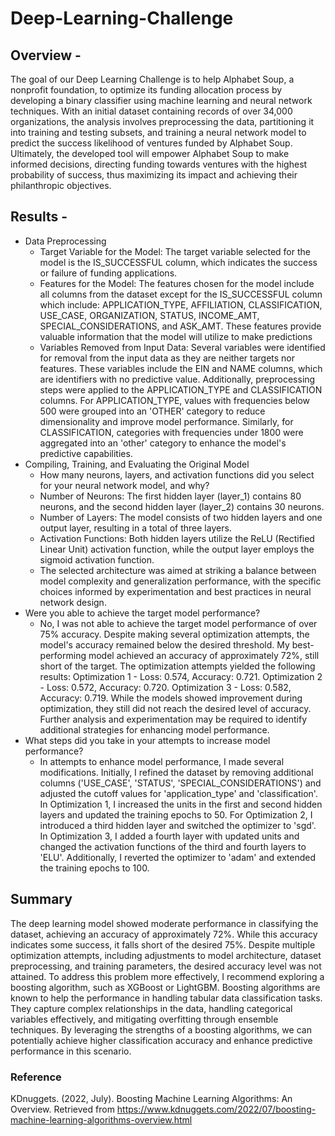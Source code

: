 # Deep-Learning-Challenge

## Overview - 
The goal of our Deep Learning Challenge is to help Alphabet Soup, a nonprofit foundation, to optimize its funding allocation process by developing a binary classifier using machine learning and neural network techniques. With an initial dataset containing records of over 34,000 organizations, the analysis involves preprocessing the data, partitioning it into training and testing subsets, and training a neural network model to predict the success likelihood of ventures funded by Alphabet Soup. Ultimately, the developed tool will empower Alphabet Soup to make informed decisions, directing funding towards ventures with the highest probability of success, thus maximizing its impact and achieving their philanthropic objectives.

## Results - 
* Data Preprocessing
  * Target Variable for the Model: The target variable selected for the model is the IS_SUCCESSFUL column, which indicates the success or failure of funding applications.
  * Features for the Model: The features chosen for the model include all columns from the dataset except for the IS_SUCCESSFUL column which include:  APPLICATION_TYPE, AFFILIATION, CLASSIFICATION, USE_CASE, ORGANIZATION, STATUS, INCOME_AMT, SPECIAL_CONSIDERATIONS, and ASK_AMT. These features provide valuable information that the model will utilize to make predictions
  * Variables Removed from Input Data: Several variables were identified for removal from the input data as they are neither targets nor features. These variables include the EIN and NAME columns, which are identifiers with no predictive value. Additionally, preprocessing steps were applied to the APPLICATION_TYPE and CLASSIFICATION columns. For APPLICATION_TYPE, values with frequencies below 500 were grouped into an 'OTHER' category to reduce dimensionality and improve model performance. Similarly, for CLASSIFICATION, categories with frequencies under 1800 were aggregated into an 'other' category to enhance the model's predictive capabilities.
* Compiling, Training, and Evaluating the Original Model
  * How many neurons, layers, and activation functions did you select for your neural network model, and why?
   * Number of Neurons: The first hidden layer (layer_1) contains 80 neurons, and the second hidden layer (layer_2) contains 30 neurons.
   * Number of Layers: The model consists of two hidden layers and one output layer, resulting in a total of three layers.
   * Activation Functions: Both hidden layers utilize the ReLU (Rectified Linear Unit) activation function, while the output layer employs the sigmoid activation function.
   * The selected architecture was aimed at striking a balance between model complexity and generalization performance, with the specific choices informed by experimentation and best practices in neural network design.
* Were you able to achieve the target model performance?
  * No, I was not able to achieve the target model performance of over 75% accuracy. Despite making several optimization attempts, the model's accuracy remained below the desired threshold. My best-performing model achieved an accuracy of approximately 72%, still short of the target. The optimization attempts yielded the following results: Optimization 1 - Loss: 0.574, Accuracy: 0.721. Optimization 2 - Loss: 0.572, Accuracy: 0.720. Optimization 3 - Loss: 0.582, Accuracy: 0.719. While the models showed improvement during optimization, they still did not reach the desired level of accuracy. Further analysis and experimentation may be required to identify additional strategies for enhancing model performance.
* What steps did you take in your attempts to increase model performance?
  * In attempts to enhance model performance, I made several modifications. Initially, I refined the dataset by removing additional columns ('USE_CASE', 'STATUS', 'SPECIAL_CONSIDERATIONS') and adjusted the cutoff values for 'application_type' and 'classification'. In Optimization 1, I increased the units in the first and second hidden layers and updated the training epochs to 50. For Optimization 2, I introduced a third hidden layer and switched the optimizer to 'sgd'. In Optimization 3, I added a fourth layer with updated units and changed the activation functions of the third and fourth layers to 'ELU'. Additionally, I reverted the optimizer to 'adam' and extended the training epochs to 100.

## Summary 
The deep learning model showed moderate performance in classifying the dataset, achieving an accuracy of approximately 72%. While this accuracy indicates some success, it falls short of the desired 75%. Despite multiple optimization attempts, including adjustments to model architecture, dataset preprocessing, and training parameters, the desired accuracy level was not attained. To address this problem more effectively, I recommend exploring a boosting algorithm, such as XGBoost or LightGBM. Boosting algorithms are known to help the performance in handling tabular data classification tasks. They capture complex relationships in the data, handling categorical variables effectively, and mitigating overfitting through ensemble techniques. By leveraging the strengths of a boosting algorithms, we can potentially achieve higher classification accuracy and enhance predictive performance in this scenario.

### Reference 
KDnuggets. (2022, July). Boosting Machine Learning Algorithms: An Overview. Retrieved from https://www.kdnuggets.com/2022/07/boosting-machine-learning-algorithms-overview.html
